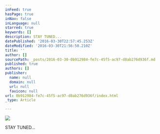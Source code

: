 ```yaml
---
inFeed: true
hasPage: true
inNav: false
inLanguage: null
starred: true
keywords: []
description: STAY TUNED...
datePublished: '2016-03-30T22:57:45.253Z'
dateModified: '2016-03-30T21:56:50.210Z'
title: ''
author: []
sourcePath: _posts/2016-03-30-0b912984-fe7c-45f5-ac97-d8ab276d936f.md
published: true
authors: []
publisher:
  name: null
  domain: null
  url: null
  favicon: null
url: 0b912984-fe7c-45f5-ac97-d8ab276d936f/index.html
_type: Article

---
```

![](https://the-grid-user-content.s3-us-west-2.amazonaws.com/65e6e91b-0368-49b9-a356-2efcfb20951c.png)

STAY TUNED...